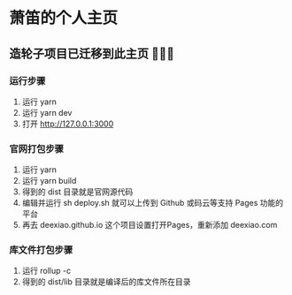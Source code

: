 # 萧笛的个人主页

## 造轮子项目已迁移到此主页 🧑🏻‍💻

### 运行步骤

1. 运行 yarn
2. 运行 yarn dev
3. 打开 http://127.0.0.1:3000

### 官网打包步骤

1. 运行 yarn
2. 运行 yarn build
3. 得到的 dist 目录就是官网源代码
4. 编辑并运行 sh deploy.sh 就可以上传到 Github 或码云等支持 Pages 功能的平台
5. 再去 deexiao.github.io 这个项目设置打开Pages，重新添加 deexiao.com

### 库文件打包步骤

1. 运行 rollup -c
2. 得到的 dist/lib 目录就是编译后的库文件所在目录
